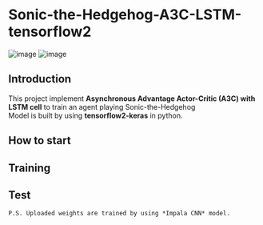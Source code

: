 # Sonic-the-Hedgehog-A3C-LSTM-tensorflow2
![image](https://github.com/Chang-Chia-Chi/Sonic-the-Hedgehog-A3C-LSTM-tensorflow2/blob/main/pics/zone1-act1.gif)
![image](https://github.com/Chang-Chia-Chi/Sonic-the-Hedgehog-A3C-LSTM-tensorflow2/blob/main/pics/zone1-act3.gif)     

## Introduction
This project implement **Asynchronous Advantage Actor-Critic (A3C) with LSTM cell** to train an agent playing Sonic-the-Hedgehog    
Model is built by using **tensorflow2-keras** in python.

## How to start

## Training

## Test
`P.S. Uploaded weights are trained by using *Impala CNN* model.`
